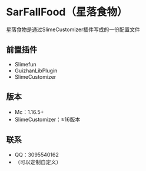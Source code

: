 # SarFallFood（星落食物）
 星落食物是通过SlimeCustomizer插件写成的一份配置文件
## 前置插件
- Slimefun
- GuizhanLibPlugin
- SlimeCustomizer
 ## 版本
- Mc：1.16.5+
- SlimeCustomizer：≥16版本
 ## 联系
- QQ：3095540162
- （可以定制自定义）
